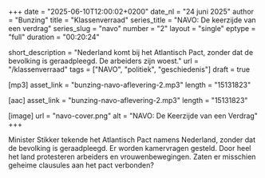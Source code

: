 +++
date = "2025-06-10T12:00:02+0200"
date_nl = "24 juni 2025"
author = "Bunzing"
title = "Klassenverraad"
series_title = "NAVO: De keerzijde van een verdrag"
series_slug = "navo"
number = "2"
layout = "single"
eptype = "full"
duration = "00:20:24"

short_description = "Nederland komt bij het Atlantisch Pact, zonder dat de bevolking is geraadpleegd. De arbeiders zijn woest."
url = "/klassenverraad"
tags = ["NAVO", "politiek", "geschiedenis"]
draft = true

[mp3]
asset_link = "bunzing-navo-aflevering-2.mp3"
length = "15131823"

[aac]
asset_link = "bunzing-navo-aflevering-2.mp3"
length = "15131823"

[image]
url = "navo-cover.png"
alt = "NAVO: De Keerzijde van een Verdrag"
+++

Minister Stikker tekende het Atlantisch Pact namens Nederland, zonder dat de bevolking is geraadpleegd. Er worden kamervragen gesteld. Door heel het land protesteren arbeiders en vrouwenbewegingen. Zaten er misschien geheime clausules aan het pact verbonden?
